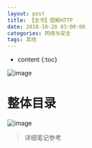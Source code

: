 ```yaml
---
layout: post
title: 【全书】图解HTTP
date: 2018-10-20 03:00:00
categories: 网络与安全
tags: 其他
---
```

* content
{:toc}

![image](https://user-images.githubusercontent.com/18595935/47615455-4c30af80-daf2-11e8-9635-7f12b2619458.png)

# 整体目录

![image](https://user-images.githubusercontent.com/18595935/47615520-2061f980-daf3-11e8-9643-ecf04af0558f.png)


> 详细笔记参考 []()